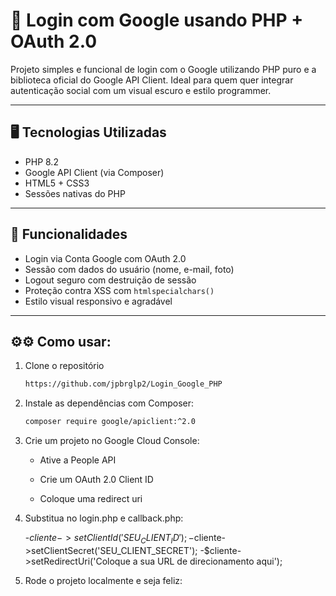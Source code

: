 # 🔐 Login com Google usando PHP + OAuth 2.0

Projeto simples e funcional de login com o Google utilizando PHP puro e a biblioteca oficial do Google API Client. Ideal para quem quer integrar autenticação social com um visual escuro e estilo programmer.

---

## 🖥️ Tecnologias Utilizadas

- PHP 8.2
- Google API Client (via Composer)
- HTML5 + CSS3
- Sessões nativas do PHP

---

## 🚀 Funcionalidades

- Login via Conta Google com OAuth 2.0
- Sessão com dados do usuário (nome, e-mail, foto)
- Logout seguro com destruição de sessão
- Proteção contra XSS com `htmlspecialchars()`
- Estilo visual responsivo e agradável

---

## ⚙⚙ Como usar:

1. Clone o repositório
    ```bash
    https://github.com/jpbrglp2/Login_Google_PHP

2. Instale as dependências com Composer:
    ```bash
    composer require google/apiclient:^2.0

3. Crie um projeto no Google Cloud Console:

    - Ative a People API

    - Crie um OAuth 2.0 Client ID

    - Coloque uma redirect uri

4. Substitua no login.php e callback.php:

    -$cliente->setClientId('SEU_CLIENT_ID'); 
    -$cliente->setClientSecret('SEU_CLIENT_SECRET');
    -$cliente->setRedirectUri('Coloque a sua URL de direcionamento aqui');

5. Rode o projeto localmente e seja feliz:
